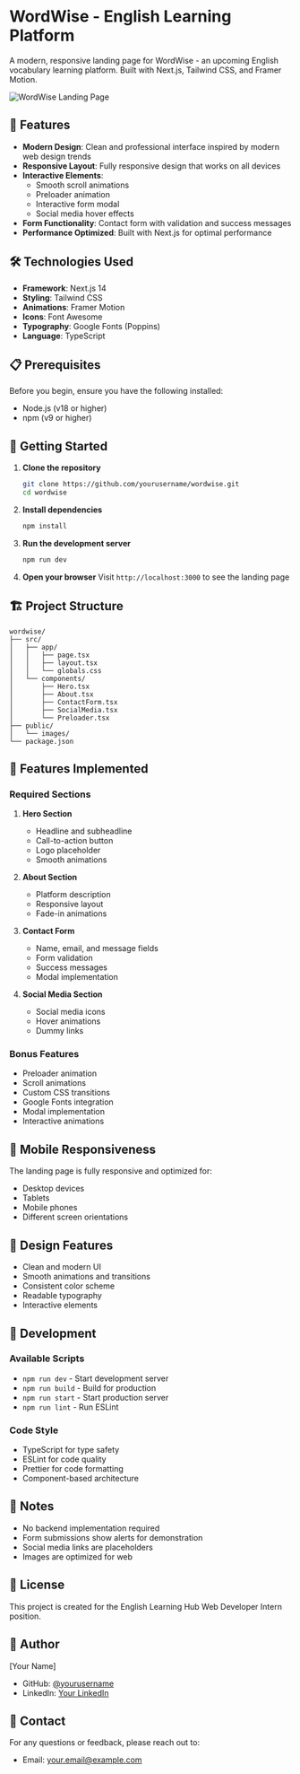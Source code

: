 # WordWise - English Learning Platform

A modern, responsive landing page for WordWise - an upcoming English vocabulary learning platform. Built with Next.js, Tailwind CSS, and Framer Motion.

![WordWise Landing Page](public/preview.png)

## 🚀 Features

- **Modern Design**: Clean and professional interface inspired by modern web design trends
- **Responsive Layout**: Fully responsive design that works on all devices
- **Interactive Elements**: 
  - Smooth scroll animations
  - Preloader animation
  - Interactive form modal
  - Social media hover effects
- **Form Functionality**: Contact form with validation and success messages
- **Performance Optimized**: Built with Next.js for optimal performance

## 🛠️ Technologies Used

- **Framework**: Next.js 14
- **Styling**: Tailwind CSS
- **Animations**: Framer Motion
- **Icons**: Font Awesome
- **Typography**: Google Fonts (Poppins)
- **Language**: TypeScript

## 📋 Prerequisites

Before you begin, ensure you have the following installed:
- Node.js (v18 or higher)
- npm (v9 or higher)

## 🚀 Getting Started

1. **Clone the repository**
   ```bash
   git clone https://github.com/yourusername/wordwise.git
   cd wordwise
   ```

2. **Install dependencies**
   ```bash
   npm install
   ```

3. **Run the development server**
   ```bash
   npm run dev
   ```

4. **Open your browser**
   Visit `http://localhost:3000` to see the landing page

## 🏗️ Project Structure

```
wordwise/
├── src/
│   ├── app/
│   │   ├── page.tsx
│   │   ├── layout.tsx
│   │   └── globals.css
│   └── components/
│       ├── Hero.tsx
│       ├── About.tsx
│       ├── ContactForm.tsx
│       ├── SocialMedia.tsx
│       └── Preloader.tsx
├── public/
│   └── images/
└── package.json
```

## 🎯 Features Implemented

### Required Sections
1. **Hero Section**
   - Headline and subheadline
   - Call-to-action button
   - Logo placeholder
   - Smooth animations

2. **About Section**
   - Platform description
   - Responsive layout
   - Fade-in animations

3. **Contact Form**
   - Name, email, and message fields
   - Form validation
   - Success messages
   - Modal implementation

4. **Social Media Section**
   - Social media icons
   - Hover animations
   - Dummy links

### Bonus Features
- Preloader animation
- Scroll animations
- Custom CSS transitions
- Google Fonts integration
- Modal implementation
- Interactive animations

## 📱 Mobile Responsiveness

The landing page is fully responsive and optimized for:
- Desktop devices
- Tablets
- Mobile phones
- Different screen orientations

## 🎨 Design Features

- Clean and modern UI
- Smooth animations and transitions
- Consistent color scheme
- Readable typography
- Interactive elements

## 🔧 Development

### Available Scripts

- `npm run dev` - Start development server
- `npm run build` - Build for production
- `npm run start` - Start production server
- `npm run lint` - Run ESLint

### Code Style

- TypeScript for type safety
- ESLint for code quality
- Prettier for code formatting
- Component-based architecture

## 📝 Notes

- No backend implementation required
- Form submissions show alerts for demonstration
- Social media links are placeholders
- Images are optimized for web

## 📄 License

This project is created for the English Learning Hub Web Developer Intern position.

## 👥 Author

[Your Name]
- GitHub: [@yourusername](https://github.com/yourusername)
- LinkedIn: [Your LinkedIn](https://linkedin.com/in/yourusername)

## 📧 Contact

For any questions or feedback, please reach out to:
- Email: your.email@example.com
